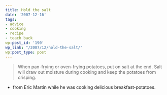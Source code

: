 ```yaml
---
title: Hold the salt
date: '2007-12-16'
tags:
- advice
- cooking
- recipe
- teach back
wp:post_id: '190'
wp_link: "/2007/12/hold-the-salt/"
wp:post_type: post
---
```


> When pan-frying or oven-frying potatoes, put on salt at the end. Salt will draw out moisture during cooking and keep the potatoes from crisping.
- from Eric Martin while he was cooking delicious breakfast-potatoes.
